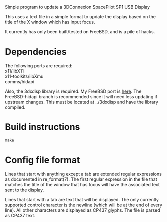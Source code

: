 Simple program to update a 3DConnexion SpacePilot SP1 USB Display

This uses a text file in a simple format to update the display based on the title of the X window which has input focus.

It currently has only been built/tested on FreeBSD, and is a pile of hacks.

# Dependencies
The following ports are required:\
x11/libX11\
x11-toolkits/libXmu\
comms/hidapi

Also, the 3dxdisp library is required.
My FreeBSD port is [here](https://github.com/RealDeuce/3dxdisp/tree/FreeBSD-hidapi).
The FreeBSD-hidapi branch is recommended since it will need less updating if upstream changes.
This must be located at ../3dxdisp and have the library compiled.

# Build instructions
`make`

# Config file format
Lines that start with anything except a tab are extended regular expressions as documented in re_format(7).
The first regular expression in the file that matches the title of the window that has focus will have the associated text sent to the display.

Lines that start with a tab are text that will be displayed.
The only currently supported control character is the newline (which will be at the end of every line).
All other characters are displayed as CP437 glyphs.
The file is parsed as CP437 text.
